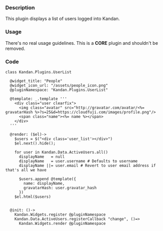### Description
This plugin displays a list of users logged into Kandan.

### Usage
There's no real usage guidelines. This is a __CORE__ plugin and shouldn't be removed.

### Code
```
class Kandan.Plugins.UserList

  @widget_title: "People"
  @widget_icon_url: "/assets/people_icon.png"
  @pluginNamespace: "Kandan.Plugins.UserList"

  @template: _.template '''
    <div class="user clearfix">
      <img class="avatar" src="http://gravatar.com/avatar/<%= gravatarHash %>?s=25&d=https://cloudfuji.com/images/profile.png"/>
      <span class="name"><%= name %></span>
    </div>
  '''

  @render: ($el)->
    $users = $("<div class='user_list'></div>")
    $el.next().hide();

    for user in Kandan.Data.ActiveUsers.all()
      displayName   = null
      displayName   = user.username # Defaults to username
      displayName ||= user.email # Revert to user email address if that's all we have

      $users.append @template({
        name: displayName,
        gravatarHash: user.gravatar_hash
      })
    $el.html($users)


  @init: ()->
    Kandan.Widgets.register @pluginNamespace
    Kandan.Data.ActiveUsers.registerCallback "change", ()=>
      Kandan.Widgets.render @pluginNamespace
```